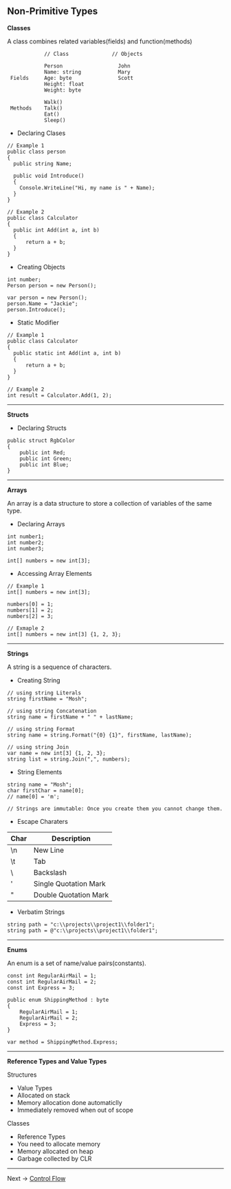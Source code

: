 ## Non-Primitive Types

**Classes**

A class combines related variables(fields) and function(methods)
```
            // Class              // Objects
            
            Person                  John
            Name: string            Mary
 Fields     Age: byte               Scott
            Height: float 
            Weight: byte  
            
            Walk()  
 Methods    Talk()
            Eat()
            Sleep()
```

- Declaring Clases
```
// Example 1
public class person
{
  public string Name;
  
  public void Introduce()
  {
    Console.WriteLine("Hi, my name is " + Name);
  }
}
```
```
// Example 2
public class Calculator
{
  public int Add(int a, int b)
  {
      return a + b;
  }
}
```

- Creating Objects
```
int number;
Person person = new Person();

var person = new Person();
person.Name = "Jackie";
person.Introduce();
```

- Static Modifier
```
// Example 1
public class Calculator
{
  public static int Add(int a, int b)
  {
      return a + b;
  }
}

// Example 2
int result = Calculator.Add(1, 2);
```
___

**Structs**

- Declaring Structs

```
public struct RgbColor
{
    public int Red;
    public int Green;
    public int Blue;
}
```
___

**Arrays**

An array is a data structure to store a collection of variables of the same type.

- Declaring Arrays
```
int number1;
int number2;
int number3;

int[] numbers = new int[3];
```

- Accessing Array Elements
```
// Example 1
int[] numbers = new int[3];

numbers[0] = 1;
numbers[1] = 2;
numbers[2] = 3;

// Exmaple 2
int[] numbers = new int[3] {1, 2, 3};
```
___

**Strings**

A string is a sequence of characters.

- Creating String
```
// using string Literals
string firstName = "Mosh";

// using string Concatenation
string name = firstName + " " + lastName;

// using string Format
string name = string.Format("{0} {1}", firstName, lastName);

// using string Join 
var name = new int[3] {1, 2, 3};
string list = string.Join(",", numbers);
```

- String Elements
```
string name = "Mosh";
char firstChar = name[0];
// name[0] = 'm';

// Strings are immutable: Once you create them you cannot change them.
```

- Escape Charaters

| Char | Description |
| --- | --- |
| \n | New Line |
| \t | Tab |
| \\ | Backslash |
| \' | Single Quotation Mark |
| \" | Double Quotation Mark |

- Verbatim Strings
```
string path = "c:\\projects\\project1\\folder1";
string path = @"c:\\projects\\project1\\folder1";
```
___
**Enums**

An enum is a set of name/value pairs(constants).

```
const int RegularAirMail = 1;
const int RegularAirMail = 2;
const int Express = 3;

public enum ShippingMethod : byte
{
    RegularAirMail = 1;
    RegularAirMail = 2;
    Express = 3;
}

var method = ShippingMethod.Express;
```
___

**Reference Types and Value Types**

Structures
- Value Types
- Allocated on stack
- Memory allocation done automaticlly
- Immediately removed when out of scope

Classes
- Reference Types
- You need to allocate memory
- Memory allocated on heap
- Garbage collected by CLR
___
Next -> [Control Flow](https://github.com/JackieG19/Csharp-Control-Flow)


